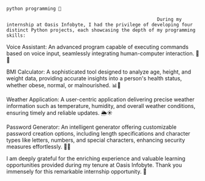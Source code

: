                                                                                python programming 🚀
                                                           
                                                           During my internship at Oasis Infobyte, I had the privilege of developing four distinct Python projects, each showcasing the depth of my programming skills:

Voice Assistant: An advanced program capable of executing commands based on voice input, seamlessly integrating human-computer interaction. 🎤🤖

BMI Calculator: A sophisticated tool designed to analyze age, height, and weight data, providing accurate insights into a person's health status, whether obese, normal, or malnourished. 📊💪

Weather Application: A user-centric application delivering precise weather information such as temperature, humidity, and overall weather conditions, ensuring timely and reliable updates. 🌦️☀️

Password Generator: An intelligent generator offering customizable password creation options, including length specifications and character types like letters, numbers, and special characters, enhancing security measures effortlessly. 🔐🔢

I am deeply grateful for the enriching experience and valuable learning opportunities provided during my tenure at Oasis Infobyte. Thank you immensely for this remarkable internship opportunity. 🙏









